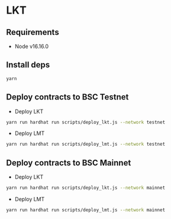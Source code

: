 # LKT

## Requirements

-   Node v16.16.0

## Install deps

```bash
yarn
```

## Deploy contracts to BSC Testnet

-   Deploy LKT

```bash
yarn run hardhat run scripts/deploy_lkt.js --network testnet
```

-   Deploy LMT

```bash
yarn run hardhat run scripts/deploy_lmt.js --network testnet
```

## Deploy contracts to BSC Mainnet

-   Deploy LKT

```bash
yarn run hardhat run scripts/deploy_lkt.js --network mainnet
```

-   Deploy LMT

```bash
yarn run hardhat run scripts/deploy_lmt.js --network mainnet
```
